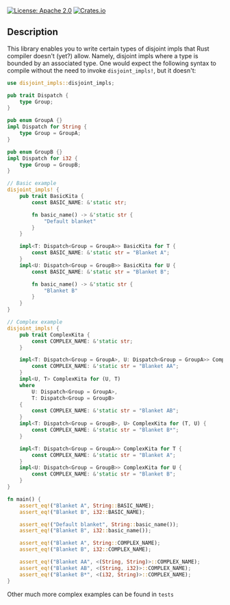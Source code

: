 [![License: Apache 2.0](https://img.shields.io/badge/License-Apache%202.0-blue.svg)](https://github.com/mversic/disjoint_impls/blob/master/LICENSE)
[![Crates.io](https://img.shields.io/crates/v/disjoint_impls.svg)](https://crates.io/crates/disjoint_impls)

## Description

This library enables you to write certain types of disjoint impls that Rust compiler doesn't (yet?) allow.
Namely, disjoint impls where a type is bounded by an associated type. One would expect the following
syntax to compile without the need to invoke `disjoint_impls!`, but it doesn't:

```rs
use disjoint_impls::disjoint_impls;

pub trait Dispatch {
    type Group;
}

pub enum GroupA {}
impl Dispatch for String {
    type Group = GroupA;
}

pub enum GroupB {}
impl Dispatch for i32 {
    type Group = GroupB;
}

// Basic example
disjoint_impls! {
    pub trait BasicKita {
        const BASIC_NAME: &'static str;

        fn basic_name() -> &'static str {
            "Default blanket"
        }
    }

    impl<T: Dispatch<Group = GroupA>> BasicKita for T {
        const BASIC_NAME: &'static str = "Blanket A";
    }
    impl<U: Dispatch<Group = GroupB>> BasicKita for U {
        const BASIC_NAME: &'static str = "Blanket B";

        fn basic_name() -> &'static str {
            "Blanket B"
        }
    }
}

// Complex example
disjoint_impls! {
    pub trait ComplexKita {
        const COMPLEX_NAME: &'static str;
    }

    impl<T: Dispatch<Group = GroupA>, U: Dispatch<Group = GroupA>> ComplexKita for (T, U) {
        const COMPLEX_NAME: &'static str = "Blanket AA";
    }
    impl<U, T> ComplexKita for (U, T)
    where
        U: Dispatch<Group = GroupA>,
        T: Dispatch<Group = GroupB>
    {
        const COMPLEX_NAME: &'static str = "Blanket AB";
    }
    impl<T: Dispatch<Group = GroupB>, U> ComplexKita for (T, U) {
        const COMPLEX_NAME: &'static str = "Blanket B*";
    }

    impl<T: Dispatch<Group = GroupA>> ComplexKita for T {
        const COMPLEX_NAME: &'static str = "Blanket A";
    }
    impl<U: Dispatch<Group = GroupB>> ComplexKita for U {
        const COMPLEX_NAME: &'static str = "Blanket B";
    }
}

fn main() {
    assert_eq!("Blanket A", String::BASIC_NAME);
    assert_eq!("Blanket B", i32::BASIC_NAME);

    assert_eq!("Default blanket", String::basic_name());
    assert_eq!("Blanket B", i32::basic_name());

    assert_eq!("Blanket A", String::COMPLEX_NAME);
    assert_eq!("Blanket B", i32::COMPLEX_NAME);

    assert_eq!("Blanket AA", <(String, String)>::COMPLEX_NAME);
    assert_eq!("Blanket AB", <(String, i32)>::COMPLEX_NAME);
    assert_eq!("Blanket B*", <(i32, String)>::COMPLEX_NAME);
}
```

Other much more complex examples can be found in `tests`
